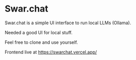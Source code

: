 # Swar.chat

Swar.chat is a simple UI interface to run local LLMs (Ollama).

Needed a good UI for local stuff.

Feel free to clone and use yourself.

Frontend live at https://swarchat.vercel.app/
